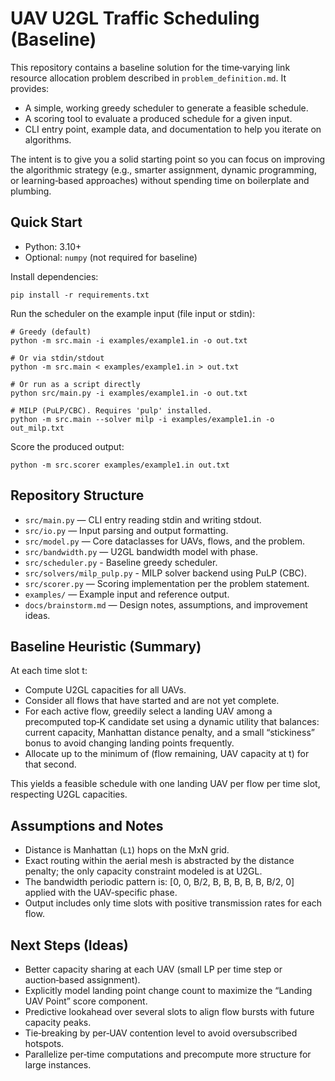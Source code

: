 # UAV U2GL Traffic Scheduling (Baseline)

This repository contains a baseline solution for the time‑varying link resource allocation problem described in `problem_definition.md`. It provides:

- A simple, working greedy scheduler to generate a feasible schedule.
- A scoring tool to evaluate a produced schedule for a given input.
- CLI entry point, example data, and documentation to help you iterate on algorithms.

The intent is to give you a solid starting point so you can focus on improving the algorithmic strategy (e.g., smarter assignment, dynamic programming, or learning‑based approaches) without spending time on boilerplate and plumbing.

## Quick Start

- Python: 3.10+
- Optional: `numpy` (not required for baseline)

Install dependencies:

```
pip install -r requirements.txt
```

Run the scheduler on the example input (file input or stdin):

```
# Greedy (default)
python -m src.main -i examples/example1.in -o out.txt

# Or via stdin/stdout
python -m src.main < examples/example1.in > out.txt

# Or run as a script directly
python src/main.py -i examples/example1.in -o out.txt

# MILP (PuLP/CBC). Requires 'pulp' installed.
python -m src.main --solver milp -i examples/example1.in -o out_milp.txt
```

Score the produced output:

```
python -m src.scorer examples/example1.in out.txt
```

## Repository Structure

- `src/main.py` — CLI entry reading stdin and writing stdout.
- `src/io.py` — Input parsing and output formatting.
- `src/model.py` — Core dataclasses for UAVs, flows, and the problem.
- `src/bandwidth.py` — U2GL bandwidth model with phase.
- `src/scheduler.py` - Baseline greedy scheduler.
- `src/solvers/milp_pulp.py` - MILP solver backend using PuLP (CBC).
- `src/scorer.py` — Scoring implementation per the problem statement.
- `examples/` — Example input and reference output.
- `docs/brainstorm.md` — Design notes, assumptions, and improvement ideas.

## Baseline Heuristic (Summary)

At each time slot t:

- Compute U2GL capacities for all UAVs.
- Consider all flows that have started and are not yet complete.
- For each active flow, greedily select a landing UAV among a precomputed top‑K candidate set using a dynamic utility that balances: current capacity, Manhattan distance penalty, and a small “stickiness” bonus to avoid changing landing points frequently.
- Allocate up to the minimum of (flow remaining, UAV capacity at t) for that second.

This yields a feasible schedule with one landing UAV per flow per time slot, respecting U2GL capacities.

## Assumptions and Notes

- Distance is Manhattan (`L1`) hops on the MxN grid.
- Exact routing within the aerial mesh is abstracted by the distance penalty; the only capacity constraint modeled is at U2GL.
- The bandwidth periodic pattern is: [0, 0, B/2, B, B, B, B, B, B/2, 0] applied with the UAV‑specific phase.
- Output includes only time slots with positive transmission rates for each flow.

## Next Steps (Ideas)

- Better capacity sharing at each UAV (small LP per time step or auction‑based assignment).
- Explicitly model landing point change count to maximize the “Landing UAV Point” score component.
- Predictive lookahead over several slots to align flow bursts with future capacity peaks.
- Tie‑breaking by per‑UAV contention level to avoid oversubscribed hotspots.
- Parallelize per‑time computations and precompute more structure for large instances.
